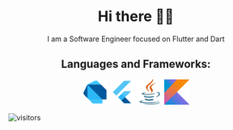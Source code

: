 
<h1 align='center'>Hi there 👋🏾</h1>

<p align='center'>I am a Software Engineer focused on Flutter and Dart</p>

<h2 align="center">Languages and Frameworks: </h2>
<p align='center'>
<code><img height="50" src="https://raw.githubusercontent.com/github/explore/80688e429a7d4ef2fca1e82350fe8e3517d3494d/topics/dart/dart.png"></code>
<code><img height="50" src="https://raw.githubusercontent.com/github/explore/80688e429a7d4ef2fca1e82350fe8e3517d3494d/topics/flutter/flutter.png"></code>
<code><img height="50" src="https://raw.githubusercontent.com/github/explore/80688e429a7d4ef2fca1e82350fe8e3517d3494d/topics/java/java.png"></code>
<code><img height="50" src="https://raw.githubusercontent.com/github/explore/80688e429a7d4ef2fca1e82350fe8e3517d3494d/topics/kotlin/kotlin.png"></code>

![visitors](https://visitor-badge.glitch.me/badge?page_id=snwagbata.snwagbata) 

</p>
